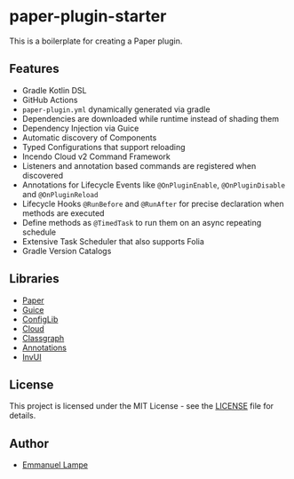 # paper-plugin-starter

This is a boilerplate for creating a Paper plugin.

## Features

- Gradle Kotlin DSL
- GitHub Actions
- `paper-plugin.yml` dynamically generated via gradle
- Dependencies are downloaded while runtime instead of shading them
- Dependency Injection via Guice
- Automatic discovery of Components
- Typed Configurations that support reloading
- Incendo Cloud v2 Command Framework
- Listeners and annotation based commands are registered when discovered
- Annotations for Lifecycle Events like `@OnPluginEnable`, `@OnPluginDisable` and `@OnPluginReload`
- Lifecycle Hooks `@RunBefore` and `@RunAfter` for precise declaration when methods are executed
- Define methods as `@TimedTask` to run them on an async repeating schedule
- Extensive Task Scheduler that also supports Folia
- Gradle Version Catalogs

## Libraries

- [Paper](https://papermc.io/)
- [Guice](https://github.com/google/guice)
- [ConfigLib](https://github.com/Exlll/ConfigLib)
- [Cloud](https://github.com/Incendo/cloud)
- [Classgraph](https://github.com/classgraph/classgraph)
- [Annotations](https://github.com/JetBrains/java-annotations)
- [InvUI](https://github.com/NichtStudioCode/InvUI)

## License

This project is licensed under the MIT License - see the [LICENSE](LICENSE) file for details.

## Author

- [Emmanuel Lampe](https://github.com/rexlManu)
